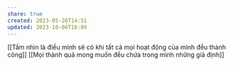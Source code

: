 ```yaml
---
share: true
created: 2023-05-26T14:51
updated: 2023-10-06T16:09
---
```

[[Tầm nhìn là điều mình sẽ có khi tất cả mọi hoạt động của mình đều thành công]]
[[Mọi thành quả mong muốn đều chứa trong mình những giả định]]
